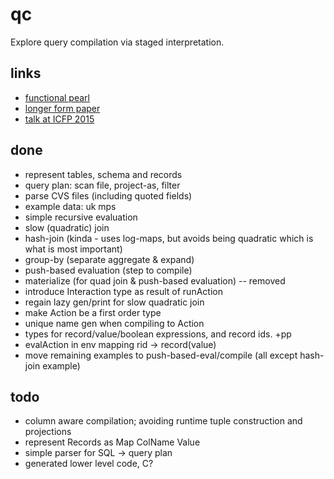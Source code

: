 # qc

Explore query compilation via staged interpretation.

## links
- [functional pearl](https://www.cs.purdue.edu/homes/rompf/papers/rompf-icfp15.pdf)
- [longer form paper](https://namin.seas.harvard.edu/files/namin/files/sql2c_jfp.pdf)
- [talk at ICFP 2015](https://www.youtube.com/watch?v=kGuVlTfoZIY)

## done
- represent tables, schema and records
- query plan: scan file, project-as, filter
- parse CVS files (including quoted fields)
- example data: uk mps
- simple recursive evaluation
- slow (quadratic) join
- hash-join (kinda - uses log-maps, but avoids being quadratic which is what is most important)
- group-by (separate aggregate & expand)
- push-based evaluation (step to compile)
- materialize (for quad join & push-based evaluation) -- removed
- introduce Interaction type as result of runAction
- regain lazy gen/print for slow quadratic join
- make Action be a first order type
- unique name gen when compiling to Action
- types for record/value/boolean expressions, and record ids. +pp
- evalAction in env mapping rid -> record(value)
- move remaining examples to push-based-eval/compile (all except hash-join example)

## todo
- column aware compilation; avoiding runtime tuple construction and projections
- represent Records as Map ColName Value
- simple parser for SQL -> query plan
- generated lower level code, C?
